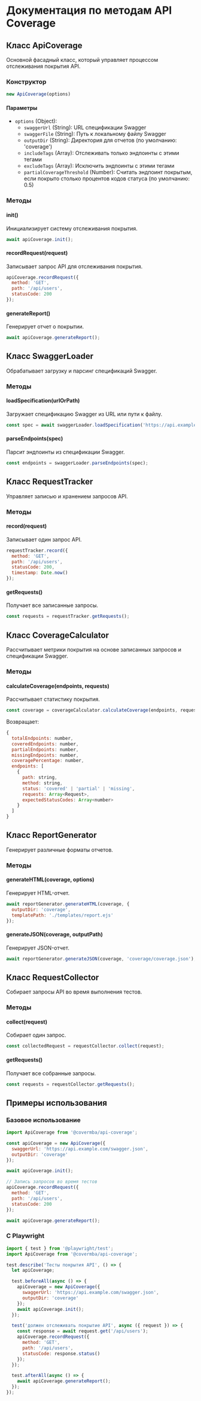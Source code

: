 # Документация по методам API Coverage

## Класс ApiCoverage

Основной фасадный класс, который управляет процессом отслеживания покрытия API.

### Конструктор

```javascript
new ApiCoverage(options)
```

#### Параметры
- `options` (Object):
  - `swaggerUrl` (String): URL спецификации Swagger
  - `swaggerFile` (String): Путь к локальному файлу Swagger
  - `outputDir` (String): Директория для отчетов (по умолчанию: 'coverage')
  - `includeTags` (Array): Отслеживать только эндпоинты с этими тегами
  - `excludeTags` (Array): Исключить эндпоинты с этими тегами
  - `partialCoverageThreshold` (Number): Считать эндпоинт покрытым, если покрыто столько процентов кодов статуса (по умолчанию: 0.5)

### Методы

#### init()
Инициализирует систему отслеживания покрытия.

```javascript
await apiCoverage.init();
```

#### recordRequest(request)
Записывает запрос API для отслеживания покрытия.

```javascript
apiCoverage.recordRequest({
  method: 'GET',
  path: '/api/users',
  statusCode: 200
});
```

#### generateReport()
Генерирует отчет о покрытии.

```javascript
await apiCoverage.generateReport();
```

## Класс SwaggerLoader

Обрабатывает загрузку и парсинг спецификаций Swagger.

### Методы

#### loadSpecification(urlOrPath)
Загружает спецификацию Swagger из URL или пути к файлу.

```javascript
const spec = await swaggerLoader.loadSpecification('https://api.example.com/swagger.json');
```

#### parseEndpoints(spec)
Парсит эндпоинты из спецификации Swagger.

```javascript
const endpoints = swaggerLoader.parseEndpoints(spec);
```

## Класс RequestTracker

Управляет записью и хранением запросов API.

### Методы

#### record(request)
Записывает один запрос API.

```javascript
requestTracker.record({
  method: 'GET',
  path: '/api/users',
  statusCode: 200,
  timestamp: Date.now()
});
```

#### getRequests()
Получает все записанные запросы.

```javascript
const requests = requestTracker.getRequests();
```

## Класс CoverageCalculator

Рассчитывает метрики покрытия на основе записанных запросов и спецификации Swagger.

### Методы

#### calculateCoverage(endpoints, requests)
Рассчитывает статистику покрытия.

```javascript
const coverage = coverageCalculator.calculateCoverage(endpoints, requests);
```

Возвращает:
```javascript
{
  totalEndpoints: number,
  coveredEndpoints: number,
  partialEndpoints: number,
  missingEndpoints: number,
  coveragePercentage: number,
  endpoints: [
    {
      path: string,
      method: string,
      status: 'covered' | 'partial' | 'missing',
      requests: Array<Request>,
      expectedStatusCodes: Array<number>
    }
  ]
}
```

## Класс ReportGenerator

Генерирует различные форматы отчетов.

### Методы

#### generateHTML(coverage, options)
Генерирует HTML-отчет.

```javascript
await reportGenerator.generateHTML(coverage, {
  outputDir: 'coverage',
  templatePath: './templates/report.ejs'
});
```

#### generateJSON(coverage, outputPath)
Генерирует JSON-отчет.

```javascript
await reportGenerator.generateJSON(coverage, 'coverage/coverage.json');
```

## Класс RequestCollector

Собирает запросы API во время выполнения тестов.

### Методы

#### collect(request)
Собирает один запрос.

```javascript
const collectedRequest = requestCollector.collect(request);
```

#### getRequests()
Получает все собранные запросы.

```javascript
const requests = requestCollector.getRequests();
```

## Примеры использования

### Базовое использование

```javascript
import ApiCoverage from '@covermba/api-coverage';

const apiCoverage = new ApiCoverage({
  swaggerUrl: 'https://api.example.com/swagger.json',
  outputDir: 'coverage'
});

await apiCoverage.init();

// Запись запросов во время тестов
apiCoverage.recordRequest({
  method: 'GET',
  path: '/api/users',
  statusCode: 200
});

await apiCoverage.generateReport();
```

### С Playwright

```javascript
import { test } from '@playwright/test';
import ApiCoverage from '@covermba/api-coverage';

test.describe('Тесты покрытия API', () => {
  let apiCoverage;

  test.beforeAll(async () => {
    apiCoverage = new ApiCoverage({
      swaggerUrl: 'https://api.example.com/swagger.json',
      outputDir: 'coverage'
    });
    await apiCoverage.init();
  });

  test('должен отслеживать покрытие API', async ({ request }) => {
    const response = await request.get('/api/users');
    apiCoverage.recordRequest({
      method: 'GET',
      path: '/api/users',
      statusCode: response.status()
    });
  });

  test.afterAll(async () => {
    await apiCoverage.generateReport();
  });
}); 
